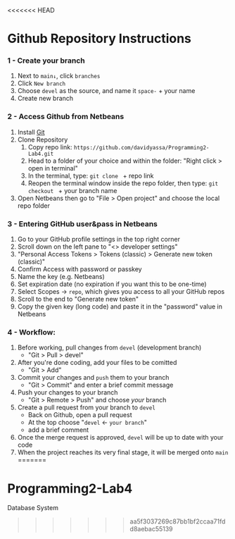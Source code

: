 <<<<<<< HEAD
# Github Repository Instructions

### 1 - Create your branch
1. Next to `main↓`, click `branches`
2. Click `New branch`
3. Choose `devel` as the source, and name it `space-` + your name
4. Create new branch

### 2 - Access Github from Netbeans
1. Install [Git](https://github.com/git-for-windows/git/releases/download/v2.51.0.windows.2/Git-2.51.0.2-64-bit.exe)
2. Clone Repository
     1. Copy repo link: `https://github.com/davidyassa/Programming2-Lab4.git`
     2. Head to a folder of your choice and within the folder: "Right click > open in terminal"
     3. In the terminal, type: `git clone ` + repo link
     4. Reopen the terminal window inside the repo folder, then type: `git checkout ` + your branch name
3. Open Netbeans then go to "File > Open project" and choose the local repo folder

### 3 - Entering GitHub user&pass in Netbeans

1. Go to your GitHub profile settings in the top right corner
2. Scroll down on the left pane to "<> developer settings"
3. "Personal Access Tokens > Tokens (classic) > Generate new token (classic)"
4. Confirm Access with password or passkey
5. Name the key (e.g. Netbeans)
6. Set expiration date (no expiration if you want this to be one-time)
7. Select Scopes → `repo`, which gives you access to all your GitHub repos
8. Scroll to the end to "Generate new token"
9. Copy the given key (long code) and paste it in the "password" value in Netbeans


### 4 - Workflow:  
1. Before working, pull changes from `devel`  (development branch)
    - "Git > Pull > devel"
2. After you're done coding, add your files to be comitted
    - "Git > Add"
3. Commit your changes and `push` them to your branch 
    - "Git > Commit" and enter a brief commit message
4. Push your changes to your branch  
    - "Git > Remote > Push" and choose _your_ branch
5. Create a pull request from your branch to `devel`
    - Back on Github, open a pull request
    - At the top choose "`devel` ← `your branch`"
    - add a brief comment
7. Once the merge request is approved, `devel` will be up to date with your code
8. When the project reaches its very final stage, it will be merged onto `main`
=======
# Programming2-Lab4
Database System
>>>>>>> aa5f3037269c87bb1bf2ccaa71fdd8aebac55139
